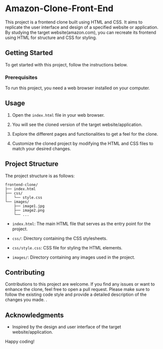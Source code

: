 # Amazon-Clone-Front-End
This project is a frontend clone built using HTML and CSS. It aims to replicate the user interface and design of a specified website or application. By studying the target website(amazon.com), you can recreate its frontend using HTML for structure and CSS for styling.

## Getting Started
To get started with this project, follow the instructions below.

### Prerequisites
To run this project, you need a web browser installed on your computer.

## Usage

1. Open the `index.html` file in your web browser.

2. You will see the cloned version of the target website/application.

3. Explore the different pages and functionalities to get a feel for the clone.

4. Customize the cloned project by modifying the HTML and CSS files to match your desired changes.

## Project Structure

The project structure is as follows:

```
frontend-clone/
├── index.html
├── css/
│   └── style.css
└── images/
    ├── image1.jpg
    ├── image2.png
    └── ...
```

- `index.html`: The main HTML file that serves as the entry point for the project.

- `css/`: Directory containing the CSS stylesheets.

- `css/style.css`: CSS file for styling the HTML elements.

- `images/`: Directory containing any images used in the project.

## Contributing

Contributions to this project are welcome. If you find any issues or want to enhance the clone, feel free to open a pull request. Please make sure to follow the existing code style and provide a detailed description of the changes you made.
.
## Acknowledgments

- Inspired by the design and user interface of the target website/application.

Happy coding!
